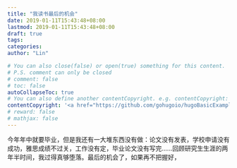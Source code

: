 ```yaml
---
title: "我读书最后的机会"
date: 2019-01-11T15:43:48+08:00
lastmod: 2019-01-11T15:43:48+08:00
draft: true
tags: 
categories: 
author: "Lin"

# You can also close(false) or open(true) something for this content.
# P.S. comment can only be closed
# comment: false
# toc: false
autoCollapseToc: true
# You can also define another contentCopyright. e.g. contentCopyright: "This is another copyright."
contentCopyright: '<a href="https://github.com/gohugoio/hugoBasicExample" rel="noopener" target="_blank">See origin</a>'
# reward: false
# mathjax: false
---
```


今年年中就要毕业，但是我还有一大堆东西没有做：论文没有发表，学校申请没有成功，雅思成绩不过关，工作没有定，毕业论文没有写完......回顾研究生生涯的两年半时间，我过得真够堕落。最后的机会了，如果再不把握好，
